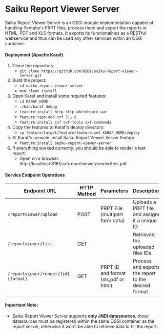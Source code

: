 # Saiku Report Viewer Server

Saiku Report Viewer Server is an OSGi module implementation capable of handling Pentaho's PRPT files, process them and export the reports in HTML, PDF and XLS formats. It exports its functionalities as a RESTful webservice and thus can be used any other services within an OSGi container.

#### Deployment (Apache Karaf)

1. Clone the repository: 
    - `git clone https://github.com/OSBI/saiku-report-viewer-server.git`
2. Build the project:
    - `cd saiku-report-viewer-server`
    - `mvn clean install`
3. Open Karaf and install some required features:
    - `cd KARAF_HOME`
    - `./bin/karaf debug`
    - `feature:install http http-whiteboard war`
    - `feature:repo-add cxf 3.1.6`
    - `feature:install cxf cxf-tools cxf-commands`
4. Copy the features to Karaf's deploy directory:
    - `cp feature/target/feature/feature.xml KARAF_HOME/deploy`
5. At Karaf's console install Saiku Report Viewer Server feature:
    - `feature:install saiku-report-viewer-server`
6. If everything worked correctly, you should be able to render a test report:
    - Open on a browser: http://localhost:8181/cxf/reportviewer/render/test.pdf

#### Service Endpoint Operations

Endpoint URL | HTTP Method | Parameters | Description
-------------|-------------|------------|------------
`/reportviewer/upload` | POST | PRPT File (multipart form data) | Uploads a PRPT file and assigns it a unique ID
`/reportviewer/list` | GET | | Retrieves the uploaded files IDs
`/reportviewer/render/{id}.{format}` | GET | PRPT ID and format (xls,pdf or html) | Process and exports the report to the desired format

#### Important Note:

- Saiku Report Viewer Server supports **only JNDI datasources**, those datasources must be registered within the same OSGi container as the report server, otherwise it won't be able to retrieve data to fill the report.
